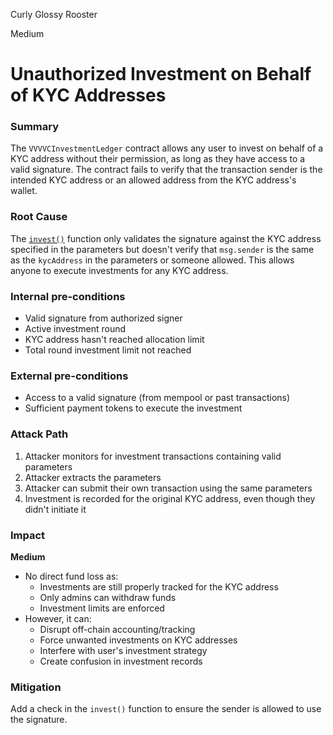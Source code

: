 Curly Glossy Rooster

Medium

# Unauthorized Investment on Behalf of KYC Addresses


### Summary
The `VVVVCInvestmentLedger` contract allows any user to invest on behalf of a KYC address without their permission, as long as they have access to a valid signature. The contract fails to verify that the transaction sender is the intended KYC address or an allowed address from the KYC address's wallet.

### Root Cause
The [`invest()`](https://github.com/sherlock-audit/2024-11-vvv-exchange-update/blob/main/vvv-platform-smart-contracts/contracts/vc/VVVVCInvestmentLedger.sol#L137-L205) function only validates the signature against the KYC address specified in the parameters but doesn't verify that `msg.sender` is the same as the `kycAddress` in the parameters or someone allowed. This allows anyone to execute investments for any KYC address.

### Internal pre-conditions
- Valid signature from authorized signer
- Active investment round
- KYC address hasn't reached allocation limit
- Total round investment limit not reached

### External pre-conditions
- Access to a valid signature (from mempool or past transactions)
- Sufficient payment tokens to execute the investment

### Attack Path
1. Attacker monitors for investment transactions containing valid parameters 
2. Attacker extracts the parameters
3. Attacker can submit their own transaction using the same parameters
4. Investment is recorded for the original KYC address, even though they didn't initiate it

### Impact
**Medium**
- No direct fund loss as:
  - Investments are still properly tracked for the KYC address
  - Only admins can withdraw funds
  - Investment limits are enforced
- However, it can:
  - Disrupt off-chain accounting/tracking
  - Force unwanted investments on KYC addresses
  - Interfere with user's investment strategy
  - Create confusion in investment records

### Mitigation
Add a check in the `invest()` function to ensure the sender is allowed to use the signature.